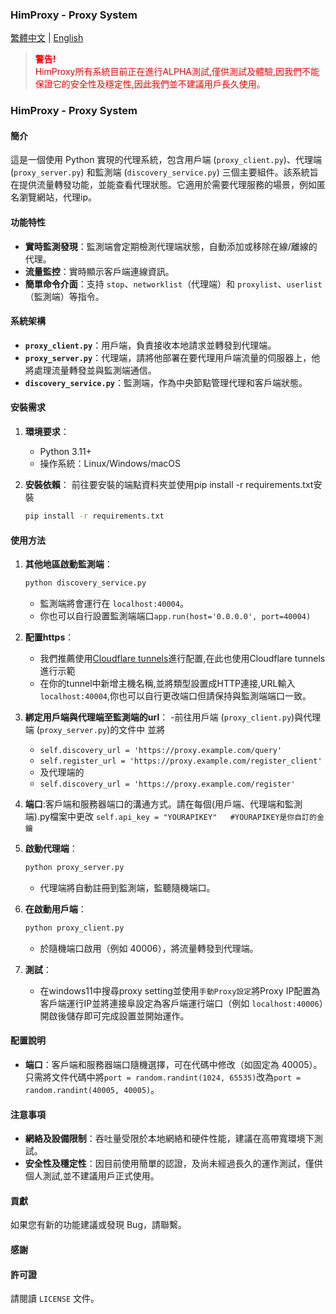 ### HimProxy - Proxy System

[繁體中文](README.md) | [English](README_EN.md)

<blockquote style="color: red;">
  <p><strong>警告!</strong><br>
  HimProxy所有系統目前正在進行ALPHA測試,僅供測試及體驗,因我們不能保證它的安全性及穩定性,因此我們並不建議用戶長久使用。</p>
</blockquote>

### HimProxy - Proxy System


#### 簡介
這是一個使用 Python 實現的代理系統，包含用戶端 (`proxy_client.py`)、代理端 (`proxy_server.py`) 和監測端 (`discovery_service.py`) 三個主要組件。該系統旨在提供流量轉發功能，並能查看代理狀態。它適用於需要代理服務的場景，例如匿名瀏覽網站，代理ip。


#### 功能特性
- **實時監測發現**：監測端會定期檢測代理端狀態，自動添加或移除在線/離線的代理。
- **流量監控**：實時顯示客戶端連線資訊。
- **簡單命令介面**：支持 `stop`、`networklist`（代理端）和 `proxylist`、`userlist`（監測端）等指令。

#### 系統架構
- **`proxy_client.py`**：用戶端，負責接收本地請求並轉發到代理端。
- **`proxy_server.py`**：代理端，請將他部署在要代理用戶端流量的伺服器上，他將處理流量轉發並與監測端通信。
- **`discovery_service.py`**：監測端，作為中央節點管理代理和客戶端狀態。

#### 安裝需求
1. **環境要求**：
   - Python 3.11+
   - 操作系統：Linux/Windows/macOS

2. **安裝依賴**：
前往要安裝的端點資料夾並使用pip install -r requirements.txt安裝
   ```bash
   pip install -r requirements.txt
   ```

#### 使用方法
1. **其他地區啟動監測端**：
   ```bash
   python discovery_service.py
   ```
   - 監測端將會運行在 `localhost:40004`。
   - 你也可以自行設置監測端端口`app.run(host='0.0.0.0', port=40004)`

2. **配置https**：
   - 我們推薦使用[Cloudflare tunnels](https://one.dash.cloudflare.com/)進行配置,在此也使用Cloudflare tunnels進行示範
   - 在你的tunnel中新增主機名稱,並將類型設置成HTTP連接,URL輸入`localhost:40004`,你也可以自行更改端口但請保持與監測端端口一致。

3. **綁定用戶端與代理端至監測端的url**：
   -前往用戶端 (`proxy_client.py`)與代理端 (`proxy_server.py`)的文件中
   並將
   - `self.discovery_url = 'https://proxy.example.com/query' `
   - `self.register_url = 'https://proxy.example.com/register_client'`
   - 及代理端的
   -  `self.discovery_url = 'https://proxy.example.com/register'`

4. **端口**:客戶端和服務器端口的溝通方式。請在每個(用戶端、代理端和監測端).py檔案中更改
     `self.api_key = "YOURAPIKEY"   #YOURAPIKEY是你自訂的金鑰`

5. **啟動代理端**：
   ```bash
   python proxy_server.py
   ```
   - 代理端將自動註冊到監測端，監聽隨機端口。

6. **在啟動用戶端**：
   ```bash
   python proxy_client.py
   ```
   - 於隨機端口啟用（例如 40006），將流量轉發到代理端。

7. **測試**：
   - 在windows11中搜尋proxy setting並使用`手動Proxy設定`將Proxy IP配置為客戶端運行IP並將連接阜設定為客戶端運行端口（例如 `localhost:40006`）開啟後儲存即可完成設置並開始運作。
#### 配置說明
- **端口**：客戶端和服務器端口隨機選擇，可在代碼中修改（如固定為 40005）。
只需將文件代碼中將`port = random.randint(1024, 65535)`改為`port = random.randint(40005, 40005)`。


#### 注意事項
- **網絡及設備限制**：吞吐量受限於本地網絡和硬件性能，建議在高帶寬環境下測試。
- **安全性及穩定性**：因目前使用簡單的認證，及尚未經過長久的運作測試，僅供個人測試,並不建議用戶正式使用。

#### 貢獻
如果您有新的功能建議或發現 Bug，請聯繫。

#### 感謝

#### 許可證
請閱讀 `LICENSE` 文件。
